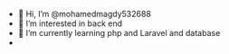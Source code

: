 - 👋 Hi, I’m @mohamedmagdy532688
- 👀 I’m interested in back end 
- 🌱 I’m currently learning php and Laravel and database 
- 

<!---
mohamedmagdy532688/mohamedmagdy532688 is a ✨ special ✨ repository because its `README.md` (this file) appears on your GitHub profile.
You can click the Preview link to take a look at your changes.
--->
